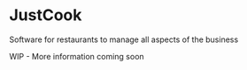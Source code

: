 # JustCook
Software for restaurants to manage all aspects of the business

WIP - More information coming soon
